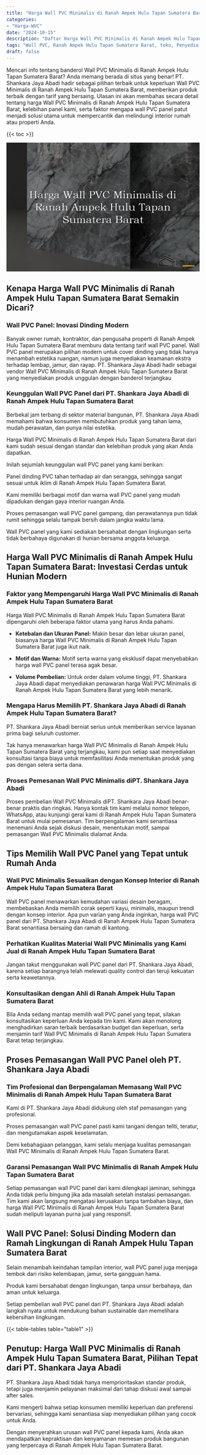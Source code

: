 ```yaml
---
title: "Harga Wall PVC Minimalis di Ranah Ampek Hulu Tapan Sumatera Barat"
categories: 
- "Harga-WVC"
date: "2024-10-15"
description: "Daftar Harga Wall PVC Minimalis di Ranah Ampek Hulu Tapan Sumatera Barat untuk rumah, perkantoran, dan toko. Material unggulan, pilihan motif, pilihan warna modern, beserta servis pemasangan dikerjakan oleh teknisi profesional dan kepastian resmi!|Servis penjualan Wall PVC Minimalis di Ranah Ampek Hulu Tapan Sumatera Barat untuk keperluan tempat tinggal, kantor, maupun toko, dengan material terbaik dan instalasi oleh teknisi berpengalaman serta jaminan resmi.|Pilihan Wall PVC Minimalis di Ranah Ampek Hulu Tapan Sumatera Barat yang andal bagi hunian, kantor, dan toko, bersama material berkualitas dan penempatan dikerjakan oleh tenaga ahli berpengalaman dan kepastian resmi.|Distribusi Wall PVC Minimalis di Ranah Ampek Hulu Tapan Sumatera Barat bagi hunian, perkantoran, serta gerai, dengan panel unggulan dan penempatan ditangani oleh tim profesional, disertai beserta kepastian resmi.}"
tags: "Wall PVC, Ranah Ampek Hulu Tapan Sumatera Barat, toko, Penyedia, distributor"
draft: false
---
```


Mencari info tentang banderol Wall PVC Minimalis di Ranah Ampek Hulu Tapan Sumatera Barat? Anda memang berada di situs yang benar! PT. Shankara Jaya Abadi hadir sebagai pilihan terbaik untuk keperluan Wall PVC Minimalis di Ranah Ampek Hulu Tapan Sumatera Barat, memberikan produk terbaik dengan tarif yang bersaing. Ulasan ini akan membahas secara detail tentang harga Wall PVC Minimalis di Ranah Ampek Hulu Tapan Sumatera Barat, kelebihan panel kami, serta faktor mengapa wall PVC panel patut menjadi solusi utama untuk mempercantik dan melindungi interior rumah atau properti Anda.

{{< toc >}}

![Harga Wall PVC Minimalis di Ranah Ampek Hulu Tapan Sumatera Barat](/images/Harga-WVC/Harga-Wall-PVC-Minimalis-di-Ranah-Ampek-Hulu-Tapan-Sumatera-Barat.png)


## Kenapa Harga Wall PVC Minimalis di Ranah Ampek Hulu Tapan Sumatera Barat Semakin Dicari?

### Wall PVC Panel: Inovasi Dinding Modern

Banyak owner rumah, kontraktor, dan pengusaha properti di Ranah Ampek Hulu Tapan Sumatera Barat memburu data tentang tarif wall PVC panel. Wall PVC panel merupakan pilihan modern untuk cover dinding yang tidak hanya menambah estetika ruangan, namun juga menyediakan keamanan ekstra terhadap lembap, jamur, dan rayap. PT. Shankara Jaya Abadi hadir sebagai vendor Wall PVC Minimalis di Ranah Ampek Hulu Tapan Sumatera Barat yang menyediakan produk unggulan dengan banderol terjangkau

### Keunggulan Wall PVC Panel dari PT. Shankara Jaya Abadi di Ranah Ampek Hulu Tapan Sumatera Barat

Berbekal jam terbang di sektor material bangunan, PT. Shankara Jaya Abadi memahami bahwa konsumen membutuhkan produk yang tahan lama, mudah perawatan, dan punya nilai estetika.

Harga Wall PVC Minimalis di Ranah Ampek Hulu Tapan Sumatera Barat dari kami sudah sesuai dengan standar dan kelebihan produk yang akan Anda dapatkan.

Inilah sejumlah keunggulan wall PVC panel yang kami berikan:

Panel dinding PVC tahan terhadap air dan serangga, sehingga sangat sesuai untuk iklim di Ranah Ampek Hulu Tapan Sumatera Barat.

Kami memiliki berbagai motif dan warna wall PVC panel yang mudah dipadukan dengan gaya interior ruangan Anda.

Proses pemasangan wall PVC panel gampang, dan perawatannya pun tidak rumit sehingga selalu tampak bersih dalam jangka waktu lama.

Wall PVC panel yang kami sediakan bersahabat dengan lingkungan serta tidak berbahaya digunakan di hunian bersama anggota keluarga.

## Harga Wall PVC Minimalis di Ranah Ampek Hulu Tapan Sumatera Barat: Investasi Cerdas untuk Hunian Modern

### Faktor yang Mempengaruhi Harga Wall PVC Minimalis di Ranah Ampek Hulu Tapan Sumatera Barat

Harga Wall PVC Minimalis di Ranah Ampek Hulu Tapan Sumatera Barat dipengaruhi oleh beberapa faktor utama yang harus Anda pahami.

- **Ketebalan dan Ukuran Panel:** Makin besar dan lebar ukuran panel, biasanya harga Wall PVC Minimalis di Ranah Ampek Hulu Tapan Sumatera Barat juga ikut naik.

- **Motif dan Warna:** Motif serta warna yang eksklusif dapat menyebabkan harga wall PVC panel terasa agak besar.

- **Volume Pembelian:** Untuk order dalam volume tinggi, PT. Shankara Jaya Abadi dapat menyediakan penawaran harga Wall PVC Minimalis di Ranah Ampek Hulu Tapan Sumatera Barat yang lebih menarik.

### Mengapa Harus Memilih PT. Shankara Jaya Abadi di Ranah Ampek Hulu Tapan Sumatera Barat?

PT. Shankara Jaya Abadi berniat serius untuk memberikan service layanan prima bagi seluruh customer.

Tak hanya menawarkan harga Wall PVC Minimalis di Ranah Ampek Hulu Tapan Sumatera Barat yang terjangkau, kami pun setiap saat menyediakan konsultasi tanpa biaya untuk memfasilitasi Anda menentukan produk yang pas dengan selera serta dana.

### Proses Pemesanan Wall PVC Minimalis diPT. Shankara Jaya Abadi

Proses pembelian Wall PVC Minimalis diPT. Shankara Jaya Abadi benar-benar praktis dan ringkas. Hanya kontak tim kami melalui nomor telepon, WhatsApp, atau kunjungi gerai kami di Ranah Ampek Hulu Tapan Sumatera Barat untuk mulai pemesanan. Tim berpengalaman kami senantiasa menemani Anda sejak diskusi desain, menentukan motif, sampai pemasangan Wall PVC Minimalis dialamat Anda.

## Tips Memilih Wall PVC Panel yang Tepat untuk Rumah Anda

### Wall PVC Minimalis Sesuaikan dengan Konsep Interior di Ranah Ampek Hulu Tapan Sumatera Barat

Wall PVC panel menawarkan kemudahan variasi desain beragam, membebaskan Anda memilih corak seperti kayu, minimalis, maupun trendi dengan konsep interior. Apa pun varian yang Anda inginkan, harga wall PVC panel dari PT. Shankara Jaya Abadi di Ranah Ampek Hulu Tapan Sumatera Barat senantiasa bersaing dan ramah di kantong.

### Perhatikan Kualitas Material Wall PVC Minimalis yang Kami Jual di Ranah Ampek Hulu Tapan Sumatera Barat

Jangan takut menggunakan wall PVC panel dari PT. Shankara Jaya Abadi, karena setiap barangnya telah melewati quality control dan teruji kekuatan serta keawetannya.

### Konsultasikan dengan Ahli di Ranah Ampek Hulu Tapan Sumatera Barat

Bila Anda sedang mantap memilih wall PVC panel yang tepat, silakan konsultasikan keperluan Anda kepada tim kami. Kami akan menolong menghadirkan saran terbaik berdasarkan budget dan keperluan, serta menjamin tarif Wall PVC Minimalis di Ranah Ampek Hulu Tapan Sumatera Barat tetap terjangkau.

## Proses Pemasangan Wall PVC Panel oleh PT. Shankara Jaya Abadi

### Tim Profesional dan Berpengalaman Memasang Wall PVC Minimalis di Ranah Ampek Hulu Tapan Sumatera Barat

Kami di PT. Shankara Jaya Abadi didukung oleh staf pemasangan yang profesional.

Proses pemasangan wall PVC panel pasti kami tangani dengan teliti, teratur, dan mengutamakan aspek keselamatan.

Demi kebahagiaan pelanggan, kami selalu menjaga kualitas pemasangan Wall PVC Minimalis di Ranah Ampek Hulu Tapan Sumatera Barat.

### Garansi Pemasangan Wall PVC Minimalis di Ranah Ampek Hulu Tapan Sumatera Barat

Setiap pemasangan wall PVC panel dari kami dilengkapi jaminan, sehingga Anda tidak perlu bingung jika ada masalah setelah instalasi pemasangan. Tim kami akan langsung mengatasi kerusakan tanpa tambahan biaya, dan harga Wall PVC Minimalis di Ranah Ampek Hulu Tapan Sumatera Barat sudah meliputi layanan purna jual yang responsif.

## Wall PVC Panel: Solusi Dinding Modern dan Ramah Lingkungan di Ranah Ampek Hulu Tapan Sumatera Barat

Selain menambah keindahan tampilan interior, wall PVC panel juga menjaga tembok dari risiko kelembapan, jamur, serta gangguan hama.

Produk kami bersahabat dengan lingkungan, tanpa unsur berbahaya, dan aman untuk keluarga.

Setiap pembelian wall PVC panel dari PT. Shankara Jaya Abadi adalah langkah nyata untuk mendukung bahan sustainable dan memelihara kebersihan lingkungan.

{{< table-tables table="table1" >}}

## Penutup: Harga Wall PVC Minimalis di Ranah Ampek Hulu Tapan Sumatera Barat, Pilihan Tepat dari PT. Shankara Jaya Abadi

PT. Shankara Jaya Abadi tidak hanya memprioritaskan standar produk, tetapi juga menjamin pelayanan maksimal dari tahap diskusi awal sampai after sales.

Kami mengerti bahwa setiap konsumen memiliki keperluan dan preferensi bervariasi, sehingga kami senantiasa siap menyediakan pilihan yang cocok untuk Anda.

Dengan menyerahkan urusan wall PVC panel kepada kami, Anda akan mendapatkan kepraktisan dan kenyamanan memesan produk bangunan yang terpercaya di Ranah Ampek Hulu Tapan Sumatera Barat.